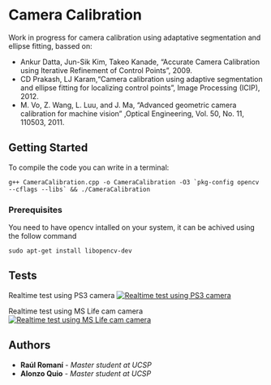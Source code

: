 # Camera Calibration
Work in progress for camera calibration using adaptative segmentation and ellipse fitting, bassed on:
- Ankur Datta, Jun-Sik Kim, Takeo Kanade, “Accurate Camera Calibration using Iterative Refinement of Control Points”, 2009.
- CD Prakash, LJ Karam,“Camera calibration using adaptive segmentation and ellipse fitting for localizing control points”, Image Processing (ICIP), 2012.
- M. Vo, Z. Wang, L. Luu, and J. Ma, “Advanced geometric camera calibration for machine vision” ,Optical Engineering, Vol. 50, No. 11, 110503, 2011.

## Getting Started

To compile the code you can write in a terminal:

```
g++ CameraCalibration.cpp -o CameraCalibration -O3 `pkg-config opencv --cflags --libs` && ./CameraCalibration
```

### Prerequisites

You need to have opencv intalled on your system, it can be achived using the follow command

```
sudo apt-get install libopencv-dev
```

## Tests
Realtime test using PS3 camera
[![Realtime test using PS3 camera](https://img.youtube.com/vi/fiKpNXRzBqk/0.jpg)](http://www.youtube.com/watch?v=fiKpNXRzBqk)

Realtime test using MS Life cam camera
[![Realtime test using MS Life cam camera](https://img.youtube.com/vi/Mj2aXRs_yH8/0.jpg)](http://www.youtube.com/watch?v=Mj2aXRs_yH8)
## Authors

* **Raúl Romaní** - *Master student at UCSP*
* **Alonzo Quio** - *Master student at UCSP*

